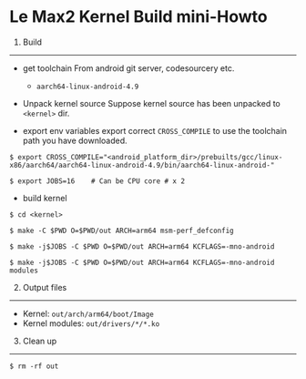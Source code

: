 Le Max2 Kernel Build mini-Howto
===============================

1. Build
--------

- get toolchain
    From android git server, codesourcery etc.
    - `aarch64-linux-android-4.9`

- Unpack kernel source
    Suppose kernel source has been unpacked to `<kernel>` dir.

- export env variables
    export correct `CROSS_COMPILE` to use the toolchain path you have downloaded.

```
$ export CROSS_COMPILE="<android_platform_dir>/prebuilts/gcc/linux-x86/aarch64/aarch64-linux-android-4.9/bin/aarch64-linux-android-"
```

```
$ export JOBS=16    # Can be CPU core # x 2
```

- build kernel

```
$ cd <kernel>
```

```
$ make -C $PWD O=$PWD/out ARCH=arm64 msm-perf_defconfig
```

```
$ make -j$JOBS -C $PWD O=$PWD/out ARCH=arm64 KCFLAGS=-mno-android
```

```
$ make -j$JOBS -C $PWD O=$PWD/out ARCH=arm64 KCFLAGS=-mno-android modules
```

2. Output files
---------------

- Kernel: `out/arch/arm64/boot/Image`
- Kernel modules: `out/drivers/*/*.ko`

3. Clean up
-----------

```
$ rm -rf out
```
